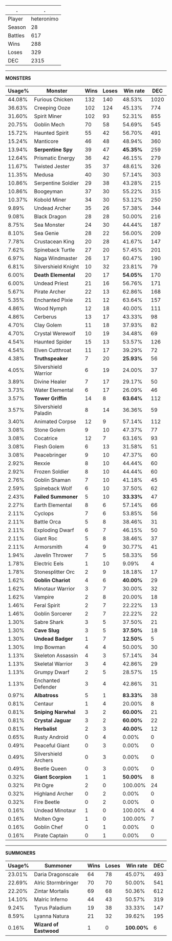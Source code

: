 .|.
|-|-
Player|heteronimo
Season|28
Battles|617
Wins|288
Loses|329
DEC|2315

---
**MONSTERS**

Usage%|Monster|Wins|Loses|Win rate|DEC|
-|-|-|-|-|-|
44.08%|Furious Chicken|132|140|48.53%|1020|
36.63%|Creeping Ooze|102|124|45.13%|774|
31.60%|Spirit Miner|102|93|52.31%|855|
20.75%|Goblin Mech|70|58|54.69%|545|
15.72%|Haunted Spirit|55|42|56.70%|491|
15.24%|Manticore|46|48|48.94%|360|
13.94%|**Serpentine Spy**|39|47|**45.35%**|259|
12.64%|Prismatic Energy|36|42|46.15%|279|
11.67%|Twisted Jester|35|37|48.61%|326|
11.35%|Medusa|40|30|57.14%|303|
10.86%|Serpentine Soldier|29|38|43.28%|215|
10.86%|Boogeyman|37|30|55.22%|315|
10.37%|Kobold Miner|34|30|53.12%|250|
9.89%|Undead Archer|35|26|57.38%|344|
9.08%|Black Dragon|28|28|50.00%|216|
8.75%|Sea Monster|24|30|44.44%|187|
8.10%|Sea Genie|28|22|56.00%|209|
7.78%|Crustacean King|20|28|41.67%|147|
7.62%|Spineback Turtle|27|20|57.45%|201|
6.97%|Naga Windmaster|26|17|60.47%|190|
6.81%|Silvershield Knight|10|32|23.81%|79|
6.00%|**Death Elemental**|20|17|**54.05%**|170|
6.00%|Undead Priest|21|16|56.76%|171|
5.67%|Pirate Archer|22|13|62.86%|168|
5.35%|Enchanted Pixie|21|12|63.64%|157|
4.86%|Wood Nymph|12|18|40.00%|111|
4.86%|Cerberus|13|17|43.33%|98|
4.70%|Clay Golem|11|18|37.93%|82|
4.70%|Crystal Werewolf|10|19|34.48%|69|
4.54%|Haunted Spider|15|13|53.57%|126|
4.54%|Elven Cutthroat|11|17|39.29%|72|
4.38%|**Truthspeaker**|7|20|**25.93%**|56|
4.05%|Silvershield Warrior|6|19|24.00%|37|
3.89%|Divine Healer|7|17|29.17%|50|
3.73%|Water Elemental|6|17|26.09%|46|
3.57%|**Tower Griffin**|14|8|**63.64%**|112|
3.57%|Silvershield Paladin|8|14|36.36%|59|
3.40%|Animated Corpse|12|9|57.14%|112|
3.08%|Stone Golem|9|10|47.37%|77|
3.08%|Cocatrice|12|7|63.16%|93|
3.08%|Flesh Golem|6|13|31.58%|51|
3.08%|Peacebringer|9|10|47.37%|60|
2.92%|Rexxie|8|10|44.44%|60|
2.92%|Frozen Soldier|8|10|44.44%|60|
2.76%|Goblin Shaman|7|10|41.18%|45|
2.59%|Spineback Wolf|6|10|37.50%|62|
2.43%|**Failed Summoner**|5|10|**33.33%**|47|
2.27%|Earth Elemental|8|6|57.14%|66|
2.11%|Cyclops|7|6|53.85%|56|
2.11%|Battle Orca|5|8|38.46%|31|
2.11%|Exploding Dwarf|6|7|46.15%|50|
2.11%|Giant Roc|5|8|38.46%|37|
2.11%|Armorsmith|4|9|30.77%|41|
1.94%|Javelin Thrower|7|5|58.33%|56|
1.78%|Electric Eels|1|10|9.09%|4|
1.78%|Stonesplitter Orc|2|9|18.18%|17|
1.62%|**Goblin Chariot**|4|6|**40.00%**|29|
1.62%|Minotaur Warrior|3|7|30.00%|32|
1.62%|Vampire|2|8|20.00%|18|
1.46%|Feral Spirit|2|7|22.22%|13|
1.46%|Goblin Sorcerer|2|7|22.22%|22|
1.30%|Sabre Shark|3|5|37.50%|21|
1.30%|**Cave Slug**|3|5|**37.50%**|18|
1.30%|**Undead Badger**|1|7|**12.50%**|5|
1.30%|Imp Bowman|4|4|50.00%|30|
1.13%|Skeleton Assassin|4|3|57.14%|34|
1.13%|Skeletal Warrior|3|4|42.86%|29|
1.13%|Grumpy Dwarf|2|5|28.57%|15|
1.13%|Enchanted Defender|3|4|42.86%|31|
0.97%|**Albatross**|5|1|**83.33%**|38|
0.81%|Centaur|1|4|20.00%|8|
0.81%|**Sniping Narwhal**|3|2|**60.00%**|21|
0.81%|**Crystal Jaguar**|3|2|**60.00%**|22|
0.81%|**Herbalist**|2|3|**40.00%**|12|
0.65%|Rusty Android|0|4|0.00%|0|
0.49%|Peaceful Giant|0|3|0.00%|0|
0.49%|Silvershield Archers|0|3|0.00%|0|
0.49%|Beetle Queen|0|3|0.00%|0|
0.32%|**Giant Scorpion**|1|1|**50.00%**|8|
0.32%|Pit Ogre|2|0|100.00%|24|
0.32%|Highland Archer|0|2|0.00%|0|
0.32%|Fire Beetle|0|2|0.00%|0|
0.16%|Undead Minotaur|1|0|100.00%|4|
0.16%|Molten Ogre|1|0|100.00%|7|
0.16%|Goblin Chef|0|1|0.00%|0|
0.16%|Pirate Captain|0|1|0.00%|0|

---
**SUMMONERS**

Usage%|Summoner|Wins|Loses|Win rate|DEC|
-|-|-|-|-|-|
23.01%|Daria Dragonscale|64|78|45.07%|493|
22.69%|Alric Stormbringer|70|70|50.00%|541|
22.20%|Zintar Mortalis|69|68|50.36%|612|
14.10%|Malric Inferno|44|43|50.57%|319|
9.24%|Tyrus Paladium|19|38|33.33%|147|
8.59%|Lyanna Natura|21|32|39.62%|195|
0.16%|**Wizard of Eastwood**|1|0|**100.00%**|6|
